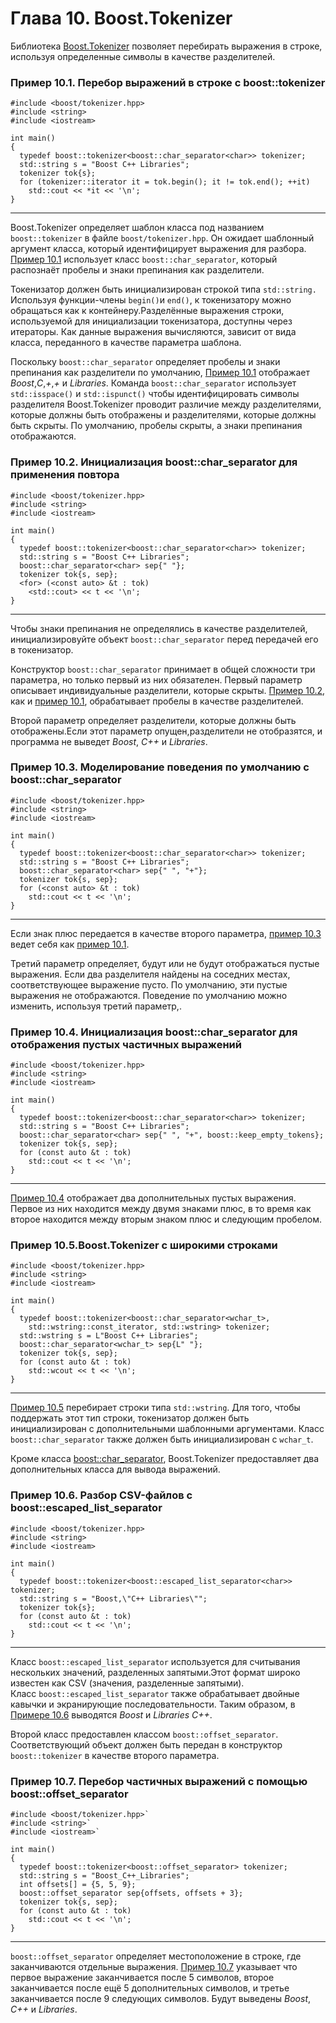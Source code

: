 # Глава 10. Boost.Tokenizer
Библиотека [Boost.Tokenizer](http://www.boost.org/doc/libs/1_62_0/libs/tokenizer/) позволяет перебирать  выражения в строке, используя определенные символы в качестве разделителей.

### Пример 10.1. Перебор выражений в строке с boost::tokenizer

```
#include <boost/tokenizer.hpp> 
#include <string>  
#include <iostream>  

int main()  
{  
  typedef boost::tokenizer<boost::char_separator<char>> tokenizer;  
  std::string s = "Boost C++ Libraries";  
  tokenizer tok{s};  
  for (tokenizer::iterator it = tok.begin(); it != tok.end(); ++it)  
    std::cout << *it << '\n';  
}  
```

---
Boost.Tokenizer определяет шаблон класса под названием  `boost::tokenizer` в файле `boost/tokenizer.hpp`. Он ожидает шаблонный аргумент класса, который идентифицирует выражения для разбора. [Пример 10.1](https://github.com/1998bagaev/others/blob/master/dz2_10.md#Пример-101-Перебор-выражений-в-строке-с-boosttokenizer "Пример 10.1. Перебор частичных выражений в строке с boost::tokenizer") использует класс `boost::char_separator`, который 
распознаёт пробелы и знаки препинания как разделители.

Токенизатор должен быть инициализирован строкой типа  `std::string.` Используя функции-члены `begin()`и `end()`, к токенизатору можно обращаться как к контейнеру.Разделённые выражения строки, используемой для инициализации токенизатора, доступны через итераторы. Как данные выражения вычисляются, зависит от вида класса, переданного в качестве параметра шаблона.

Поскольку `boost::char_separator`  определяет пробелы и знаки препинания как разделители по умолчанию, [Пример 10.1](https://github.com/1998bagaev/others/blob/master/dz2_10.md#Пример-101-Перебор-выражений-в-строке-с-boosttokenizer "Перебор выражений в строке с boost::tokenizer") отображает _Boost_,_С_,_+_,_+_ и _Libraries_.  Команда `boost::char_separator` использует `std::isspace()` и `std::ispunct()` чтобы идентифицировать символы разделителя Boost.Tokenizer проводит различие между разделителями, которые должны быть отображены и разделителями, которые должны быть скрыты. По умолчанию, пробелы скрыты, а знаки препинания отображаются.

### Пример 10.2. Инициализация boost::char_separator для применения повтора

```
#include <boost/tokenizer.hpp>  
#include <string>  
#include <iostream>  

int main()  
{  
  typedef boost::tokenizer<boost::char_separator<char>> tokenizer;  
  std::string s = "Boost C++ Libraries";  
  boost::char_separator<char> sep{" "};  
  tokenizer tok{s, sep};  
  <for> (<const auto> &t : tok)  
    <std::cout> << t << '\n';  
}
```

---
Чтобы знаки препинания не определялись в качестве разделителей, инициализировуйте объект `boost::char_separator`  перед передачей его в токенизатор.

Конструктор  `boost::char_separator` принимает в общей сложности три параметра, но только первый из них обязателен. Первый параметр описывает индивидуальные разделители, которые скрыты. [Пример 10.2](http://theboostcpplibraries.com/boost.tokenizer#ex.tokenizer_02/ "Пример 10.1. Инициализация boost::char_separator для применения повтора"), как и [пример 10.1](https://github.com/1998bagaev/others/blob/master/dz2_10.md#Пример-101-Перебор-выражений-в-строке-с-boosttokenizer "Пример 10.1. Перебор выражений в строке с boost::tokenizer"), обрабатывает пробелы в качестве разделителей.

Второй параметр определяет разделители, которые должны быть отображены.Если этот параметр опущен,разделители не отобразятся, и программа не выведет _Boost_, _C++_ и _Libraries_.

### Пример 10.3. Моделирование поведения по умолчанию с  boost::char_separator

```
#include <boost/tokenizer.hpp>  
#include <string>  
#include <iostream>  

int main()  
{  
  typedef boost::tokenizer<boost::char_separator<char>> tokenizer;  
  std::string s = "Boost C++ Libraries";  
  boost::char_separator<char> sep{" ", "+"};  
  tokenizer tok{s, sep};  
  for (<const auto> &t : tok)  
    std::cout << t << '\n';  
}
```

---
Если знак плюс передается в качестве второго параметра, [пример 10.3](http://theboostcpplibraries.com/boost.tokenizer#ex.tokenizer_03/ "Пример 10.3. Моделирование поведения по умолчанию с  boost::char_separator") ведет себя как  [пример 10.1](http://theboostcpplibraries.com/boost.tokenizer#ex.tokenizer_01/ "Пример 10.1. Инициализация boost::char_separator для применения повтора").

Третий параметр определяет, будут или не  будут отображаться пустые выражения. Если два разделителя найдены на соседних местах, соответствующее выражение пусто. По умолчанию, эти пустые выражения не отображаются. Поведение по умолчанию можно изменить, используя третий параметр,.

### Пример 10.4. Инициализация boost::char_separator для отображения пустых частичных выражений

```
#include <boost/tokenizer.hpp>  
#include <string>  
#include <iostream>  

int main()  
{  
  typedef boost::tokenizer<boost::char_separator<char>> tokenizer;  
  std::string s = "Boost C++ Libraries";  
  boost::char_separator<char> sep{" ", "+", boost::keep_empty_tokens};  
  tokenizer tok{s, sep};  
  for (const auto &t : tok)  
    std::cout << t << '\n';  
}
```

---
[Пример 10.4](http://theboostcpplibraries.com/boost.tokenizer#ex.tokenizer_04/ "Пример 10.4. Инициализация `boost::char_separator` для отображения пустых выражений") отображает два дополнительных пустых выражения. Первое из них находится между двумя знаками плюс, в то время как второе находится между вторым знаком плюс и следующим пробелом.


### Пример 10.5.Boost.Tokenizer с широкими строками

```
#include <boost/tokenizer.hpp>  
#include <string>  
#include <iostream>  

int main()  
{  
  typedef boost::tokenizer<boost::char_separator<wchar_t>,  
    std::wstring::const_iterator, std::wstring> tokenizer;  
  std::wstring s = L"Boost C++ Libraries";  
  boost::char_separator<wchar_t> sep{L" "};  
  tokenizer tok{s, sep};  
  for (const auto &t : tok)  
    std::wcout << t << '\n';  
}
```

---
[Пример 10.5](http://theboostcpplibraries.com/boost.tokenizer#ex.tokenizer_05/ "Пример 10.5.Boost.Tokenizer с широкими строками") перебирает строки типа  `std::wstring`. Для того, чтобы поддержать этот тип строки, токенизатор должен быть инициализирован с дополнительными  шаблонными аргументами. Класс `boost::char_separator` также должен быть инициализирован с `wchar_t`.

Кроме класса  <boost::char_separator>, Boost.Tokenizer предоставляет два дополнительных класса для вывода выражений.

### Пример 10.6. Разбор CSV-файлов с  boost::escaped_list_separator

```
#include <boost/tokenizer.hpp>  
#include <string>  
#include <iostream>  

int main()  
{  
  typedef boost::tokenizer<boost::escaped_list_separator<char>> tokenizer;  
  std::string s = "Boost,\"C++ Libraries\"";  
  tokenizer tok{s};  
  for (const auto &t : tok)  
    std::cout << t << '\n';  
}
```

---
Класс `boost::escaped_list_separator` используется для считывания нескольких значений, разделенных запятыми.Этот формат широко известен как CSV (значения, разделенные запятыми).  
Класс `boost::escaped_list_separator` также обрабатывает двойные кавычки и экранирующие последовательности. Таким образом, в [Примере 10.6](http://theboostcpplibraries.com/boost.tokenizer#ex.tokenizer_06/ "Пример 10.6. Разбор CSV-файлов с  boost::escaped_list_separator") выводятся _Boost_ и _Libraries С++_.

Второй класс предоставлен классом `boost::offset_separator`. Соответствующий объект должен быть передан в конструктор `boost::tokenizer` в качестве второго параметра.

### Пример 10.7. Перебор частичных выражений с помощью boost::offset_separator

```
#include <boost/tokenizer.hpp>`  
#include <string>`  
#include <iostream>`  

int main()  
{  
  typedef boost::tokenizer<boost::offset_separator> tokenizer;  
  std::string s = "Boost_C++_Libraries";  
  int offsets[] = {5, 5, 9};  
  boost::offset_separator sep{offsets, offsets + 3};  
  tokenizer tok{s, sep};  
  for (const auto &t : tok)  
    std::cout << t << '\n';  
}
```

---
`boost::offset_separator` определяет местоположение в строке, где заканчиваются отдельные выражения. [Пример 10.7](http://theboostcpplibraries.com/boost.tokenizer#ex.tokenizer_07/ " Пример 10.7. Перебор частичных выражений с помощью boost::offset_separator") указывает что первое выражение заканчивается после 5 символов, второе заканчивается после ещё 5 дополнительных символов, и третье заканчивается после 9 следующих символов. Будут выведены _Boost_, _С++_ и _Libraries_.




